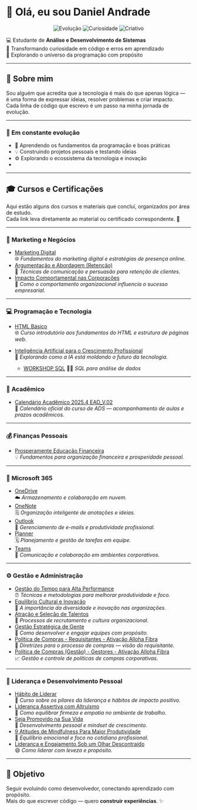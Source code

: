 # 👋 Olá, eu sou Daniel Andrade  

<p align="center">
  <img src="https://img.shields.io/badge/Focus-Evolution-blue?style=for-the-badge" alt="Evolução">
  <img src="https://img.shields.io/badge/Mindset-Curiosity-green?style=for-the-badge" alt="Curiosidade">
  <img src="https://img.shields.io/badge/Vibe-Creative-orange?style=for-the-badge" alt="Criativo">
</p>

💻 Estudante de **Análise e Desenvolvimento de Sistemas**  
🌱 Transformando curiosidade em código e erros em aprendizado  
🚀 Explorando o universo da programação com propósito  

---

## 💫 Sobre mim
Sou alguém que acredita que a tecnologia é mais do que apenas lógica —  
é uma forma de expressar ideias, resolver problemas e criar impacto.  
Cada linha de código que escrevo é um passo na minha jornada de evolução.

---

### 🧩 Em constante evolução
- 📘 Aprendendo os fundamentos da programação e boas práticas  
- 💡 Construindo projetos pessoais e testando ideias  
- ⚙️ Explorando o ecossistema da tecnologia e inovação
- 
---

## 🎓 Cursos e Certificações  

Aqui estão alguns dos cursos e materiais que concluí, organizados por área de estudo.  
Cada link leva diretamente ao material ou certificado correspondente. 🚀  

---

### 💼 **Marketing e Negócios**
- [Marketing Digital](https://drive.google.com/file/d/11wxz4hAdGcCboKLbqpAGv1dSwihPMUxA/view?usp=sharing)  
  🌐 *Fundamentos do marketing digital e estratégias de presença online.*<br>
- [Argumentação e Abordagem (Retenção)](https://drive.google.com/file/d/1Sy3yDUyNqGgIMtOQvJcATBIxUDBPAQ78/view?usp=sharing)  
  💬 *Técnicas de comunicação e persuasão para retenção de clientes.*<br>
- [Impacto Comportamental nas Corporações](https://drive.google.com/file/d/1vDKg-6UKBdkVI3Y6coVQXm-nO2Rj_00c/view?usp=sharing)  
  🧠 *Como o comportamento organizacional influencia o sucesso empresarial.*

---

### 💻 **Programação e Tecnologia**
- [HTML Básico](https://drive.google.com/file/d/1zv2qv5iQ6ZHGmy89zkx9ELlGox-vjc5F/view?usp=sharing)  
  🌐 *Curso introdutório aos fundamentos do HTML e estrutura de páginas web.*<br>
- [Inteligência Artificial para o Crescimento Profissional](https://drive.google.com/file/d/1wAaUw9gZw3H8vOMbkRDY_awPSbE51iP0/view?usp=sharing)  
  🤖 *Explorando como a IA está moldando o futuro da tecnologia.*

  - [WORKSHOP SQL](https://drive.google.com/file/d/1fy54CujiAPYwVlk1x4LQCxoVRQtw3ie8/view?usp=sharing)
    👨‍💻 *SQL para análise de dados*

---

### 📘 **Acadêmico**
- [Calendário Acadêmico 2025.4 EAD_V.02](https://drive.google.com/file/d/1IcboV2IwyUwq9QprYIYySWL_MBsbS8mi/view?usp=sharing)  
  📝 *Calendário oficial do curso de ADS — acompanhamento de aulas e prazos acadêmicos.*

---

### 💰 **Finanças Pessoais**
- [Prosperamente Educação Financeira](https://drive.google.com/file/d/1WokP8_gfKpVOcyNS7jW7FW2y4aWou1Lh/view?usp=sharing)  
  💡 *Fundamentos para organização financeira e prosperidade pessoal.*

---

### 🧠 **Microsoft 365**
- [OneDrive](https://drive.google.com/file/d/17MPaM_OI50Vaae9xiL8vFqj0741fYkeO/view?usp=sharing)  
  ☁️ *Armazenamento e colaboração em nuvem.*<br>
- [OneNote](https://drive.google.com/file/d/1iSywP8aphgmakCKMZHFkmnCpLudn0reM/view?usp=sharing)  
  🗒️ *Organização inteligente de anotações e ideias.*<br>
- [Outlook](https://drive.google.com/file/d/1M1UZygpdv8VlKpuT13ubIzxsRZc4dpMH/view?usp=drive_link)  
  📧 *Gerenciamento de e-mails e produtividade profissional.*<br>
- [Planner](https://drive.google.com/file/d/1JMDOl51cKNLIw9R9kkpQqiGT8JVvtSV-/view?usp=sharing)  
  🗓️ *Planejamento e gestão de tarefas em equipe.*<br>
- [Teams](https://drive.google.com/file/d/1Z1I5FCe2dkQLg1lrDETDfkuNi7NSEW4b/view?usp=sharing)  
  💬 *Comunicação e colaboração em ambientes corporativos.*

---

### ⚙️ **Gestão e Administração**
- [Gestão do Tempo para Alta Performance](https://drive.google.com/file/d/17OpXBG5l7exRjHilN8RbrWqY5P9MMiZQ/view?usp=sharing)  
  ⏰ *Técnicas e metodologias para melhorar produtividade e foco.*<br>
- [Equilíbrio Cultural e Inovação](https://drive.google.com/file/d/12xnTBcKpRAFM6I5lq63HwL-0OQgktm8V/view?usp=sharing)  
  🌱 *A importância da diversidade e inovação nas organizações.*<br>
- [Atração e Seleção de Talentos](https://drive.google.com/file/d/1i08aZEYvPB4tMpNDohJlhSOfCMCDO5eA/view?usp=sharing)  
  🧩 *Processos de recrutamento e cultura organizacional.*<br>
- [Gestão Estratégica de Gente](https://drive.google.com/file/d/1DT06Q3nJhkjgh-hAPFTDhsEKt97Lmyn6/view?usp=sharing)  
  👥 *Como desenvolver e engajar equipes com propósito.*<br>
- [Política de Compras - Requisitantes - Ativação Alloha Fibra](https://drive.google.com/file/d/11Q9Y1YpQC6PWL780ZtY1TEuLJDg97Z82/view?usp=sharing)  
  🧾 *Diretrizes para o processo de compras — visão do requisitante.*<br>
- [Política de Compras (Gestão) - Gestores - Ativação Alloha Fibra](https://drive.google.com/file/d/1w_pz_qApXiNVdIGty2aXC_8oAveJwPgP/view?usp=sharing)  
  📈 *Gestão e controle de políticas de compras corporativas.*

---

### 🧭 **Liderança e Desenvolvimento Pessoal**
- [Hábito de Liderar](https://drive.google.com/file/d/1Y6E58fMaPuBgWElG0VuRT7SG5m0t5pRc/view?usp=sharing)  
  🧭 *Curso sobre os pilares da liderança e hábitos de impacto positivo.*<br>
- [Liderança Assertiva com Altruísmo](https://drive.google.com/file/d/1TcaFuAvcbaq8i-GC_4d5_tY6N3l2KYkm/view?usp=sharing)  
  💬 *Como equilibrar firmeza e empatia no ambiente de trabalho.*<br>
- [Seja Promovido na Sua Vida](https://drive.google.com/file/d/1NLFcrSg1pZtPZkMmrm7o6K5HXmwcJXVZ/view?usp=sharing)  
  🚀 *Desenvolvimento pessoal e mindset de crescimento.*<br>
- [9 Atitudes de Mindfulness Para Maior Produtividade](https://drive.google.com/file/d/1jmeUZ85S_xJFOm56GsafohV00hWT_SCP/view?usp=sharing)  
  🧘 *Equilíbrio emocional e foco no cotidiano profissional.*<br>
- [Liderança e Engajamento Sob um Olhar Descontraído](https://drive.google.com/file/d/1C6vSF-z06GgSERZzbyTyjav3ddAzRrcv/view?usp=sharing)  
  😄 *Como liderar com leveza e propósito.*

---

## 🎯 **Objetivo**
Seguir evoluindo como desenvolvedor, conectando aprendizado com propósito.  
Mais do que escrever código — quero **construir experiências**. ✨
